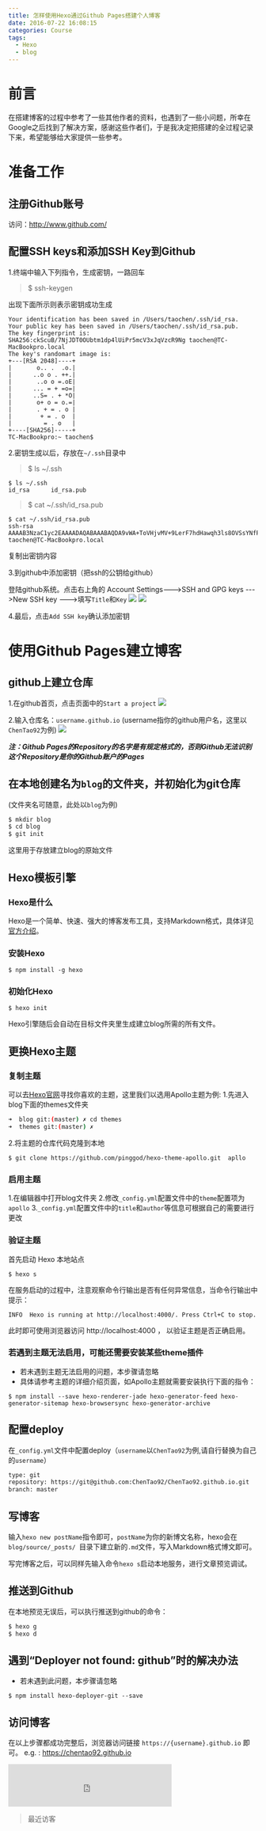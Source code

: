 ```yaml
---
title: 怎样使用Hexo通过Github Pages搭建个人博客
date: 2016-07-22 16:08:15
categories: Course
tags: 
  - Hexo
  - blog
---
```

# 前言
在搭建博客的过程中参考了一些其他作者的资料，也遇到了一些小问题，所幸在Google之后找到了解决方案，感谢这些作者们，于是我决定把搭建的全过程记录下来，希望能够给大家提供一些参考。

# 准备工作

## 注册Github账号
访问：http://www.github.com/

## 配置SSH keys和添加SSH Key到Github

1.终端中输入下列指令，生成密钥，一路回车

>$ ssh-keygen

<!--more-->
出现下面所示则表示密钥成功生成
```
Your identification has been saved in /Users/taochen/.ssh/id_rsa.
Your public key has been saved in /Users/taochen/.ssh/id_rsa.pub.
The key fingerprint is:
SHA256:ckScuB/7NjJDT0OUbtm1dp4lUiPr5mcV3xJqVzcR9Ng taochen@TC-MacBookpro.local
The key's randomart image is:
+---[RSA 2048]----+
|       o.. .  .o.|
|      ..o o . ++.|
|       ..o o =.oE|
|      ... = + =o=|
|      ..S= . + *O|
|       o+ o = o.=|
|       . + = . o |
|        + = . o  |
|         = . o   |
+----[SHA256]-----+
TC-MacBookpro:~ taochen$ 
```

2.密钥生成以后，存放在`~/.ssh`目录中
> $ ls ~/.ssh

```
$ ls ~/.ssh
id_rsa      id_rsa.pub
```

> $ cat ~/.ssh/id_rsa.pub
 

```
$ cat ~/.ssh/id_rsa.pub 
ssh-rsa AAAAB3NzaC1yc2EAAAADAQABAAABAQDA9vWA+ToVHjvMV+9LerF7hdHawqh3ls8OVSsYNfP2ppLS4/w47cWKOR+9Dv6cgqJLstDt7mgnbcpFcztLYZKBy1ZPBgOA1tYtxDIA2pDMIKsYd9M7UosgavCMgBg0dlO1y+xUhnyShqduDHblCCUjM9D+rB6HipeNQWZLWNZ39anPvjTp9ZizdDTtPYi7zaB/fcUatqxeHkFUjHm6WYaC/gQrYsqj1LAonQCdfdgHL8VZg2sXTxl+AOZfX1ZGTs3qXFAoUkDWaMQKC3UNTNrUC9MwNcs/+cLecaDMf+5BBxI71xRP+JLvAy1mTeux2vk0d9FyLU7et9d taochen@TC-MacBookpro.local 
```
复制出密钥内容

3.到github中添加密钥（把ssh的公钥给github）

登陆github系统。点击右上角的 Account Settings--->SSH and GPG keys --->New SSH key --->填写`Title`和`Key`
![](http://ww1.sinaimg.cn/bmiddle/873fcdb7gw1f7js23dlmbj20qu0wejtv.jpg)
![](http://ww1.sinaimg.cn/large/873fcdb7jw1f7jspdbjqxj21ht0vlgv4.jpg)

4.最后，点击`Add SSH key`确认添加密钥

# 使用Github Pages建立博客

## github上建立仓库

1.在github首页，点击页面中的`Start a project`
![](http://ww3.sinaimg.cn/large/873fcdb7jw1f7jsrf98esj21800o443s.jpg)

2.输入仓库名：`username.github.io` (username指你的github用户名，这里以`ChenTao92`为例)
![](http://ww4.sinaimg.cn/large/873fcdb7jw1f7jt682c22j21ew0xe0y6.jpg)

***注：Github Pages的Repository的名字是有规定格式的，否则Github无法识别这个Repository是你的Github账户的Pages***

## 在本地创建名为`blog`的文件夹，并初始化为git仓库
(文件夹名可随意，此处以`blog`为例)
``` bash
$ mkdir blog
$ cd blog
$ git init

```
这里用于存放建立blog的原始文件

## Hexo模板引擎

### Hexo是什么

Hexo是一个简单、快速、强大的博客发布工具，支持Markdown格式，具体详见[官方介绍](https://hexo.io/docs/index.html)。

### 安装Hexo

```
$ npm install -g hexo
```

### 初始化Hexo

```
$ hexo init
```

Hexo引擎随后会自动在目标文件夹里生成建立blog所需的所有文件。

## 更换Hexo主题

### 复制主题

可以去[Hexo官网](https://hexo.io/themes/)寻找你喜欢的主题，这里我们以选用Apollo主题为例:
1.先进入blog下面的themes文件夹
``` bash
➜  blog git:(master) ✗ cd themes
➜  themes git:(master) ✗ 

```
2.将主题的仓库代码克隆到本地
``` 
$ git clone https://github.com/pinggod/hexo-theme-apollo.git  apllo
```

### 启用主题

1.在编辑器中打开blog文件夹
2.修改`_config.yml`配置文件中的`theme`配置项为`apollo`
3.`_config.yml`配置文件中的`title`和`author`等信息可根据自己的需要进行更改

### 验证主题

首先启动 Hexo 本地站点
```
$ hexo s
```

在服务启动的过程中，注意观察命令行输出是否有任何异常信息，当命令行输出中提示： 
```
INFO  Hexo is running at http://localhost:4000/. Press Ctrl+C to stop.
```

此时即可使用浏览器访问 http://localhost:4000 ， 以验证主题是否正确启用。

### 若遇到主题无法启用，可能还需要安装某些theme插件
- 若未遇到主题无法启用的问题，本步骤请忽略
- 具体请参考主题的详细介绍页面，如Apollo主题就需要安装执行下面的指令：

```
$ npm install --save hexo-renderer-jade hexo-generator-feed hexo-generator-sitemap hexo-browsersync hexo-generator-archive
```

## 配置deploy

在`_config.yml`文件中配置deploy（`username`以`ChenTao92`为例,请自行替换为自己的`username`）

``` bash
type: git
repository: https://git@github.com:ChenTao92/ChenTao92.github.io.git
branch: master
```

## 写博客

输入`hexo new postName`指令即可，`postName`为你的新博文名称，hexo会在 `blog/source/_posts/ `目录下建立新的`.md`文件，写入Markdown格式博文即可。

写完博客之后，可以同样先输入命令`hexo s`启动本地服务，进行文章预览调试。

## 推送到Github
在本地预览无误后，可以执行推送到github的命令：
```bash
$ hexo g
$ hexo d
```

## 遇到“Deployer not found: github”时的解决办法
- 若未遇到此问题，本步骤请忽略

```
$ npm install hexo-deployer-git --save
```

## 访问博客

在以上步骤都成功完整后，浏览器访问链接 `https://{username}.github.io` 即可。
e.g. : https://chentao92.github.io
<iframe frameborder="no" border="0" marginwidth="0" marginheight="0" width=330 height=86 src="http://music.163.com/outchain/player?type=2&id=28387594&auto=1&height=66"></iframe>

>最近访客

<div class="ds-recent-visitors" data-num-items="28" data-avatar-size="42" id="ds-recent-visitors"></div>
<br>

